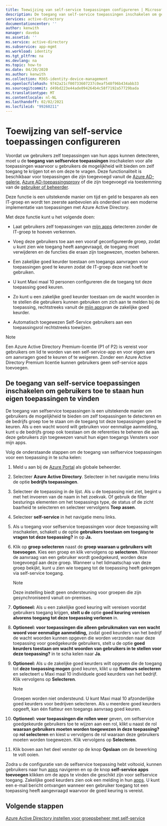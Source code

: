 ```yaml
---
title: Toewijzing van self-service toepassingen configureren | Microsoft Docs
description: De toegang van self-service toepassingen inschakelen om gebruikers toe te staan hun eigen toepassingen te vinden
services: active-directory
documentationcenter: ''
author: kenwith
manager: daveba
ms.assetid: ''
ms.service: active-directory
ms.subservice: app-mgmt
ms.workload: identity
ms.tgt_pltfrm: na
ms.devlang: na
ms.topic: how-to
ms.date: 04/20/2020
ms.author: kenwith
ms.collection: M365-identity-device-management
ms.openlocfilehash: 9742a21cf00733607237c0eaf548f96b434abb33
ms.sourcegitcommit: d49bd223e44ade094264b4c58f7192a57729bada
ms.translationtype: MT
ms.contentlocale: nl-NL
ms.lasthandoff: 02/02/2021
ms.locfileid: "99260211"
---
```

# <a name="how-to-configure-self-service-application-assignment"></a>Toewijzing van self-service toepassingen configureren

Voordat uw gebruikers zelf toepassingen van hun apps kunnen detecteren, moet u de **toegang van selfservice toepassingen** inschakelen voor alle toepassingen waarvoor u gebruikers de mogelijkheid wilt bieden om zelf toegang te krijgen tot en om deze te vragen. Deze functionaliteit is beschikbaar voor toepassingen die zijn toegevoegd vanuit de [Azure AD-galerie](./add-application-portal.md), [Azure AD-toepassingsproxy](./application-proxy.md) of die zijn toegevoegd via toestemming van de [gebruiker of beheerder](../develop/application-consent-experience.md). 

Deze functie is een uitstekende manier om tijd en geld te besparen als een IT-groep en wordt ten zeerste aanbevolen als onderdeel van een moderne implementatie van toepassingen met Azure Active Directory.

Met deze functie kunt u het volgende doen:

-   Laat gebruikers zelf toepassingen van [mijn apps](https://myapps.microsoft.com/) detecteren zonder de IT-groep te hoeven verkennen.

-   Voeg deze gebruikers toe aan een vooraf geconfigureerde groep, zodat u kunt zien wie toegang heeft aangevraagd, de toegang moet verwijderen en de functies die eraan zijn toegewezen, moeten beheren.

-   Een zakelijke goed keurder toestaan om toegangs aanvragen voor toepassingen goed te keuren zodat de IT-groep deze niet hoeft te gebruiken.

-   U kunt Maxi maal 10 personen configureren die de toegang tot deze toepassing goed keuren.

-   Zo kunt u een zakelijke goed keurder toestaan om de wacht woorden in te stellen die gebruikers kunnen gebruiken om zich aan te melden bij de toepassing, rechtstreeks vanuit de [mijn apps](https://myapps.microsoft.com/)van de zakelijke goed keurder.

-   Automatisch toegewezen Self-Service gebruikers aan een toepassingsrol rechtstreeks toewijzen.

> [!NOTE]
> Een Azure Active Directory Premium-licentie (P1 of P2) is vereist voor gebruikers om lid te worden van een self-service-app en voor eigen aars om aanvragen goed te keuren of te weigeren. Zonder een Azure Active Directory Premium licentie kunnen gebruikers geen self-service apps toevoegen.

## <a name="enable-self-service-application-access-to-allow-users-to-find-their-own-applications"></a>De toegang van self-service toepassingen inschakelen om gebruikers toe te staan hun eigen toepassingen te vinden

De toegang van selfservice toepassingen is een uitstekende manier om gebruikers de mogelijkheid te bieden om zelf toepassingen te detecteren en de bedrijfs groep toe te staan om de toegang tot deze toepassingen goed te keuren. Als u een wacht woord wilt gebruiken voor eenmalige aanmelding, kunt u de bedrijfs groep ook toestaan om de referenties te beheren die aan deze gebruikers zijn toegewezen vanuit hun eigen toegangs Vensters voor mijn apps.

Volg de onderstaande stappen om de toegang van selfservice toepassingen voor een toepassing in te scha kelen:

1. Meld u aan bij de [Azure Portal](https://portal.azure.com) als globale beheerder.

2. Selecteer **Azure Active Directory**. Selecteer in het navigatie menu links de optie **bedrijfs toepassingen**.

3. Selecteer de toepassing in de lijst. Als u de toepassing niet ziet, begint u met het invoeren van de naam in het zoekvak. Of gebruik de filter besturings elementen om het toepassings type, de status of de zicht baarheid te selecteren en selecteer vervolgens **Toep assen**.

4. Selecteer **self-service** in het navigatie menu links.

5. Als u toegang voor selfservice toepassingen voor deze toepassing wilt inschakelen, schakelt u de optie **gebruikers toestaan om toegang te vragen tot deze toepassing?** in op **Ja.**

6. Klik op **groep selecteren** naast de **groep waaraan u gebruikers wilt toevoegen**. Kies een groep en klik vervolgens op **selecteren**. Wanneer de aanvraag van een gebruiker wordt goedgekeurd, worden deze toegevoegd aan deze groep. Wanneer u het lidmaatschap van deze groep bekijkt, kunt u zien wie toegang tot de toepassing heeft gekregen via self-service toegang.
  
    > [!NOTE]
    > Deze instelling biedt geen ondersteuning voor groepen die zijn gesynchroniseerd vanuit on-premises.

7. **Optioneel:** Als u een zakelijke goed keuring wilt vereisen voordat gebruikers toegang krijgen, **stelt u de** optie **goed keuring vereisen alvorens toegang tot deze toepassing verlenen** in.

8. **Optioneel: voor toepassingen die alleen gebruikmaken van een wacht woord voor eenmalige aanmelding,** zodat goed keurders van het bedrijf de wacht woorden kunnen opgeven die worden verzonden naar deze toepassing voor goedgekeurde gebruikers, stelt u de optie **goed keurders toestaan om wacht woorden van gebruikers in te stellen voor deze toepassing?** in te scha kelen naar **Ja**.

9. **Optioneel:** Als u de zakelijke goed keurders wilt opgeven die de toegang tot **deze toepassing mogen** goed keuren, klikt u op **fiatteurs selecteren** en selecteert u Maxi maal 10 individuele goed keurders van het bedrijf. Klik vervolgens op **Selecteren**.

    >[!NOTE]
    >Groepen worden niet ondersteund. U kunt Maxi maal 10 afzonderlijke goed keurders voor bedrijven selecteren. Als u meerdere goed keurders opgeeft, kan één fiatteur een toegangs aanvraag goed keuren.

10. **Optioneel:** **voor toepassingen die rollen weer** geven, om selfservice goedgekeurde gebruikers toe te wijzen aan een rol, klikt u naast de rol **waaraan gebruikers moeten worden toegewezen in deze toepassing?** op **rol selecteren** en kiest u vervolgens de rol waaraan deze gebruikers moeten worden toegewezen. Klik vervolgens op **Selecteren**.

11. Klik boven aan het deel venster op de knop **Opslaan** om de bewerking te volt ooien.

Zodra u de configuratie van de selfservice toepassing hebt voltooid, kunnen gebruikers naar hun [apps](https://myapps.microsoft.com/) navigeren en op de knop **self-service apps toevoegen** klikken om de apps te vinden die geschikt zijn voor selfservice toegang. Zakelijke goed keurders zien ook een melding in hun [apps](https://myapps.microsoft.com/). U kunt een e-mail bericht ontvangen wanneer een gebruiker toegang tot een toepassing heeft aangevraagd waarvoor de goed keuring is vereist.

## <a name="next-steps"></a>Volgende stappen
[Azure Active Directory instellen voor groepsbeheer met self-service](../enterprise-users/groups-self-service-management.md)
